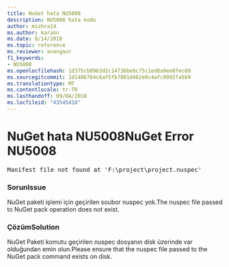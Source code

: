 ```yaml
---
title: NuGet hata NU5008
description: NU5008 hata kodu
author: mishra14
ms.author: karann
ms.date: 8/14/2018
ms.topic: reference
ms.reviewer: anangaur
f1_keywords:
- NU5008
ms.openlocfilehash: 1d375cb0963d2c14736be6c75c1ed8a9ee0fec69
ms.sourcegitcommit: 1d1406764c6af5fb7801d462e0c4afc9092fa569
ms.translationtype: MT
ms.contentlocale: tr-TR
ms.lasthandoff: 09/04/2018
ms.locfileid: "43545416"
---
```

# <a name="nuget-error-nu5008"></a><span data-ttu-id="bf53c-103">NuGet hata NU5008</span><span class="sxs-lookup"><span data-stu-id="bf53c-103">NuGet Error NU5008</span></span>
<pre>Manifest file not found at 'F:\project\project.nuspec'</pre>

### <a name="issue"></a><span data-ttu-id="bf53c-104">Sorun</span><span class="sxs-lookup"><span data-stu-id="bf53c-104">Issue</span></span>

<span data-ttu-id="bf53c-105">NuGet paketi işlemi için geçirilen soubor nuspec yok.</span><span class="sxs-lookup"><span data-stu-id="bf53c-105">The nuspec file passed to NuGet pack operation does not exist.</span></span>


### <a name="solution"></a><span data-ttu-id="bf53c-106">Çözüm</span><span class="sxs-lookup"><span data-stu-id="bf53c-106">Solution</span></span>

<span data-ttu-id="bf53c-107">NuGet Paketi komutu geçirilen nuspec dosyanın disk üzerinde var olduğundan emin olun.</span><span class="sxs-lookup"><span data-stu-id="bf53c-107">Please ensure that the nuspec file passed to the NuGet pack command exists on disk.</span></span>

